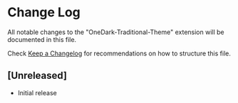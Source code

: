 # Change Log
All notable changes to the "OneDark-Traditional-Theme" extension will be documented in this file.

Check [Keep a Changelog](http://keepachangelog.com/) for recommendations on how to structure this file.

## [Unreleased]
- Initial release
